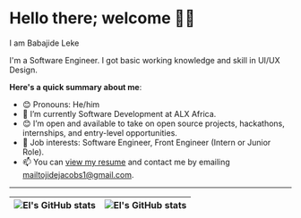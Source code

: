 # Hello there; welcome 👋🏾

I am Babajide Leke

I'm a Software Engineer. I got basic working knowledge and skill in UI/UX Design.

**Here's a quick summary about me**:

- 😊 Pronouns: He/him
- 🌱 I’m currently Software Development at ALX Africa.
- 😊 I’m open and available to take on open source projects, hackathons, internships, and entry-level opportunities.
- 💼 Job interests: Software Engineer, Front Engineer (Intern or Junior Role).
- 📫 You can [view my resume](#) and contact me by emailing mailtojidejacobs1@gmail.com.

---

| <img align="center" src="https://github-readme-stats.vercel.app/api?username=el-jakes&show_icons=true&include_all_commits=true&hide_border=true" alt="El's GitHub stats" /> | <img align="center" src="https://github-readme-stats.vercel.app/api/top-langs/?username=el-jakes&langs_count=8&layout=compact&hide_border=true" alt="El's GitHub stats" /> |
| ------------- | ------------- |
